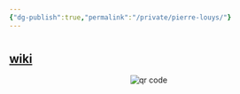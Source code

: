 ```yaml
---
{"dg-publish":true,"permalink":"/private/pierre-louys/"}
---
```


#
## [wiki](https://www.wikiwand.com/hu/Pierre_Lou%C3%BFs)


<p
style="text-align: center;"><img src="https://chart.googleapis.com/chart?cht=qr&chl=https://notes.andrasdenes.com/pierre-louys&chs=180x180&choe=UTF-8&chld=L|2" alt="qr code"></p>

 
